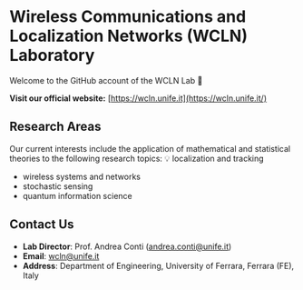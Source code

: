 # Wireless Communications and Localization Networks (WCLN) Laboratory

<!-- ![WCLN Lab Banner](https://via.placeholder.com/1920x400.png?text=WCLN+Lab+-+Advancing+Wireless+Technologies)   -->
Welcome to the GitHub account of the WCLN Lab :bow_and_arrow:

<!-- ## About Us
The **Wireless Communications and Networking Lab (WCLN Lab)** at the University of Ferrara focuses on cutting-edge research in wireless technologies, including 5G/6G networks, IoT, machine learning for networking, and beyond. Our mission is to drive innovation in communication systems through interdisciplinary collaboration and open-source contributions. -->

**Visit our official website:** [https://wcln.unife.it](https://wcln.unife.it/)

## Research Areas 

Our current interests include the application of mathematical and statistical theories to the following research topics:
:bulb: localization and tracking
- wireless systems and networks
- stochastic sensing
- quantum information science

## Contact Us

- **Lab Director**: Prof. Andrea Conti ([andrea.conti@unife.it](mailto:andrea.conti@unife.it))  
- **Email**: [wcln@unife.it](mailto:wcln@unife.it)  
- **Address**: Department of Engineering, University of Ferrara, Ferrara (FE), Italy  